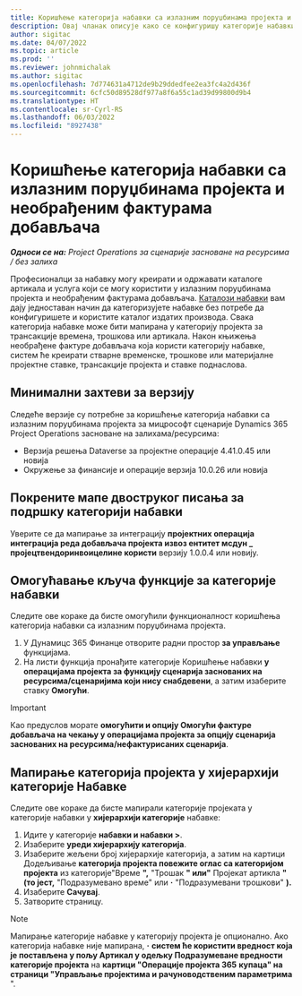 ```yaml
---
title: Коришћење категорија набавки са излазним поруџбинама пројекта и необрађеним фактурама добављача
description: Овај чланак описује како се конфигуришу категорије набавки које се могу користити са излазним поруџбинама пројекта и необрађеним фактурама добављача.
author: sigitac
ms.date: 04/07/2022
ms.topic: article
ms.prod: ''
ms.reviewer: johnmichalak
ms.author: sigitac
ms.openlocfilehash: 7d774631a4712de9b29ddedfee2ea3fc4a2d436f
ms.sourcegitcommit: 6cfc50d89528df977a8f6a55c1ad39d99800d9b4
ms.translationtype: HT
ms.contentlocale: sr-Cyrl-RS
ms.lasthandoff: 06/03/2022
ms.locfileid: "8927438"
---
```

# <a name="use-procurement-categories-with-project-purchase-orders-and-pending-vendor-invoices"></a>Коришћење категорија набавки са излазним поруџбинама пројекта и необрађеним фактурама добављача

_**Односи се на:** Project Operations за сценарије засноване на ресурсима / без залиха_

Професионалци за набавку могу креирати и одржавати каталоге артикала и услуга који се могу користити у излазним поруџбинама пројекта и необрађеним фактурама добављача. [Каталози набавки](/dynamics365/supply-chain/procurement/procurement-catalogs) вам дају једноставан начин да категоризујете набавке без потребе да конфигуришете и користите каталог издатих производа. Свака категорија набавке може бити мапирана у категорију пројекта за трансакције времена, трошкова или артикала. Након књижења необрађене фактуре добављача која користи категорију набавке, систем ће креирати стварне временске, трошкове или материјалне пројектне ставке, трансакције пројекта и ставке поднаслова.

## <a name="minimum-version-requirements"></a>Минимални захтеви за верзију

Следеће верзије су потребне за коришћење категорија набавки са излазним поруџбинама пројекта за мицрософт сценарије Dynamics 365 Project Operations засноване на залихама/ресурсима:

- Верзија решења Dataverse за пројектне операције 4.41.0.45 или новија
- Окружење за финансије и операције верзија 10.0.26 или новија

## <a name="run-dual-write-maps-for-procurement-category-support"></a>Покрените мапе двоструког писања за подршку категорији набавки

Уверите се да мапирање за интеграцију **пројектних операција интеграција реда добављача пројекта извоз ентитет мсдyн \_ пројецтвендоринвоицелине користи** верзију 1.0.0.4 или новију.

## <a name="enable-the-feature-key-for-procurement-categories"></a>Омогућавање кључа функције за категорије набавки

Следите ове кораке да бисте омогућили функционалност коришћења категорија набавки са излазним поруџбинама пројекта.

1. У Дyнамицс 365 Финанце отворите радни простор **за управљање** функцијама.
1. На листи функција пронађите категорије Коришћење набавки **у операцијама пројекта за функцију сценарија заснованих на ресурсима/сценаријима који нису снабдевени**, а затим изаберите ставку **Омогући**.

> [!IMPORTANT]
> Као предуслов морате **омогућити и опцију Омогући фактуре добављача на чекању у операцијама пројекта за опцију сценарија заснованих на ресурсима/нефактурисаних сценарија**.

## <a name="map-project-categories-in-the-procurement-category-hierarchy"></a>Мапирање категорија пројекта у хијерархији категорије Набавке

Следите ове кораке да бисте мапирали категорије пројеката у категорије набавки у **хијерархији категорије** набавке:

1. Идите у категорије **набавки и набавки \>**.
1. Изаберите **уреди хијерархију категорија**.
1. Изаберите жељени број хијерархије категорија, а затим на картици Додељивање **категорија пројекта повежите оглас са категоријом пројекта** из категорије"Време **",** "Трошак **" или"** Пројекат артикла **" (то јест,** "Подразумевано време" или **·** "Подразумевани трошкови" **).**
1. Изаберите **Сачувај**.
1. Затворите страницу.

> [!NOTE]
> Мапирање категорије набавке у категорију пројекта је опционално. Ако категорија набавке није мапирана, **·** **систем ће користити вредност која је постављена у пољу Артикал у одељку Подразумеване вредности категорије пројекта** на **картици "Операције пројекта 365** **купаца" на страници "Управљање пројектима и рачуноводственим параметрима** ".
